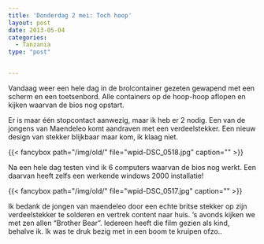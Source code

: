 ```yaml
---
title: 'Donderdag 2 mei: Toch hoop'
layout: post
date: 2013-05-04
categories:
  - Tanzania
type: "post"


---
```

Vandaag weer een hele dag in de brolcontainer gezeten gewapend met een scherm en een toetsenbord. Alle containers op de hoop-hoop aflopen en kijken waarvan de bios nog opstart.

Er is maar één stopcontact aanwezig, maar ik heb er 2 nodig. Een van de jongens van Maendeleo komt aandraven met een verdeelstekker. Een nieuw design van stekker blijkbaar maar kom, ik klaag niet.
  
{{< fancybox path="/img/old/" file="wpid-DSC_0518.jpg"  caption="" >}} 

Na een hele dag testen vind ik 6 computers waarvan de bios nog werkt. Een daarvan heeft zelfs een werkende windows 2000 installatie!
  
{{< fancybox path="/img/old/" file="wpid-DSC_0517.jpg"  caption="" >}} 

Ik bedank de jongen van maendeleo door een echte britse stekker op zijn verdeelstekker te solderen en vertrek content naar huis. &#8216;s avonds kijken we met zen allen &#8220;Brother Bear&#8221;. Iedereen heeft die film gezien als kind, behalve ik. Ik was te druk bezig met in een boom te kruipen ofzo..
